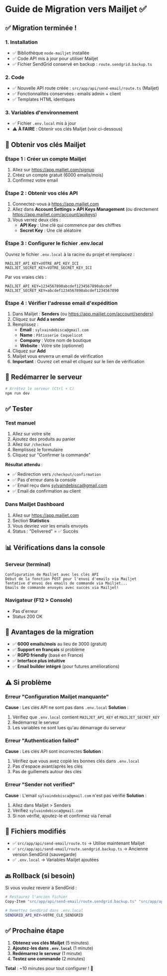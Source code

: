 # Guide de Migration vers Mailjet ✅

## ✅ Migration terminée !

### 1. Installation
- ✅ Bibliothèque `node-mailjet` installée
- ✅ Code API mis à jour pour utiliser Mailjet
- ✅ Fichier SendGrid conservé en backup : `route.sendgrid.backup.ts`

### 2. Code
- ✅ Nouvelle API route créée : `src/app/api/send-email/route.ts` (Mailjet)
- ✅ Fonctionnalités conservées : emails admin + client
- ✅ Templates HTML identiques

### 3. Variables d'environnement
- ✅ Fichier `.env.local` mis à jour
- ⚠️ **À FAIRE** : Obtenir vos clés Mailjet (voir ci-dessous)

## 🔑 Obtenir vos clés Mailjet

### Étape 1 : Créer un compte Mailjet

1. Allez sur https://app.mailjet.com/signup
2. Créez un compte gratuit (6000 emails/mois)
3. Confirmez votre email

### Étape 2 : Obtenir vos clés API

1. Connectez-vous à https://app.mailjet.com
2. Allez dans **Account Settings > API Keys Management** (ou directement https://app.mailjet.com/account/apikeys)
3. Vous verrez deux clés :
   - **API Key** : Une clé qui commence par des chiffres
   - **Secret Key** : Une clé aléatoire

### Étape 3 : Configurer le fichier .env.local

Ouvrez le fichier `.env.local` à la racine du projet et remplacez :

```env
MAILJET_API_KEY=VOTRE_API_KEY_ICI
MAILJET_SECRET_KEY=VOTRE_SECRET_KEY_ICI
```

Par vos vraies clés :
```env
MAILJET_API_KEY=1234567890abcdef1234567890abcdef
MAILJET_SECRET_KEY=abcdef1234567890abcdef1234567890
```

### Étape 4 : Vérifier l'adresse email d'expédition

1. Dans Mailjet : **Senders** (ou https://app.mailjet.com/account/senders)
2. Cliquez sur **Add a sender**
3. Remplissez :
   - **Email** : `sylvaindebisca@gmail.com`
   - **Name** : `Pâtisserie Coquelicot`
   - **Company** : Votre nom de boutique
   - **Website** : Votre site (optionnel)
4. Cliquez sur **Add**
5. Mailjet vous enverra un email de vérification
6. **Important** : Ouvrez cet email et cliquez sur le lien de vérification

## 🔄 Redémarrer le serveur

```bash
# Arrêtez le serveur (Ctrl + C)
npm run dev
```

## ✅ Tester

### Test manuel

1. Allez sur votre site
2. Ajoutez des produits au panier
3. Allez sur `/checkout`
4. Remplissez le formulaire
5. Cliquez sur "Confirmer la commande"

**Résultat attendu** :
- ✅ Redirection vers `/checkout/confirmation`
- ✅ Pas d'erreur dans la console
- ✅ Email reçu dans sylvaindebisca@gmail.com
- ✅ Email de confirmation au client

### Dans Mailjet Dashboard

1. Allez sur https://app.mailjet.com
2. Section **Statistics**
3. Vous devriez voir les emails envoyés
4. Status : "Delivered" = ✅ Succès

## 📊 Vérifications dans la console

### Serveur (terminal)
```
Configuration de Mailjet avec les clés API
Début de la fonction POST pour l'envoi d'emails via Mailjet
Tentative d'envoi des emails de commande via Mailjet...
Emails de commande envoyés avec succès via Mailjet!
```

### Navigateur (F12 > Console)
- Pas d'erreur
- Status 200 OK

## 🎯 Avantages de la migration

- ✅ **6000 emails/mois** au lieu de 3000 (gratuit)
- ✅ **Support en français** si problème
- ✅ **RGPD friendly** (basé en France)
- ✅ **Interface plus intuitive**
- ✅ **Email builder intégré** (pour futures améliorations)

## ⚠️ Si problème

### Erreur "Configuration Mailjet manquante"

**Cause** : Les clés API ne sont pas dans `.env.local`
**Solution** :
1. Vérifiez que `.env.local` contient `MAILJET_API_KEY` et `MAILJET_SECRET_KEY`
2. Redémarrez le serveur
3. Les variables ne sont lues qu'au démarrage du serveur

### Erreur "Authentication failed"

**Cause** : Les clés API sont incorrectes
**Solution** :
1. Vérifiez que vous avez copié les bonnes clés dans `.env.local`
2. Pas d'espace avant/après les clés
3. Pas de guillemets autour des clés

### Erreur "Sender not verified"

**Cause** : L'email `sylvaindebisca@gmail.com` n'est pas vérifié
**Solution** :
1. Allez dans Mailjet > Senders
2. Vérifiez `sylvaindebisca@gmail.com`
3. Si non vérifié, ajoutez-le et confirmez via l'email

## 📁 Fichiers modifiés

- ✅ `src/app/api/send-email/route.ts` → Utilise maintenant Mailjet
- ✅ `src/app/api/send-email/route.sendgrid.backup.ts` → Ancienne version SendGrid (sauvegarde)
- ✅ `.env.local` → Variables Mailjet ajoutées

## 🔙 Rollback (si besoin)

Si vous voulez revenir à SendGrid :

```bash
# Restaurez l'ancien fichier
Copy-Item "src/app/api/send-email/route.sendgrid.backup.ts" "src/app/api/send-email/route.ts" -Force

# Remettez SendGrid dans .env.local
SENDGRID_API_KEY=VOTRE_CLE_SENDGRID
```

## ✅ Prochaine étape

1. **Obtenez vos clés Mailjet** (5 minutes)
2. **Ajoutez-les dans `.env.local`** (1 minute)
3. **Redémarrez le serveur** (1 minute)
4. **Testez une commande** (2 minutes)

**Total** : ~10 minutes pour tout configurer ! 🚀


